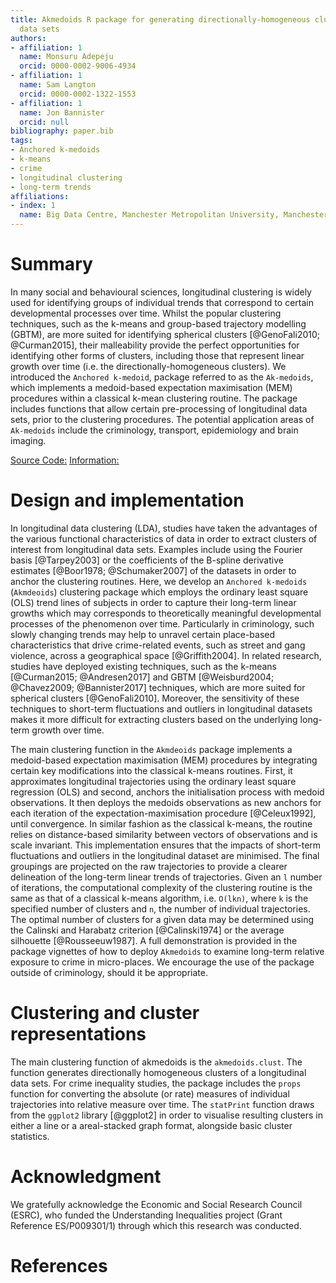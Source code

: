 ```yaml
---
title: Akmedoids R package for generating directionally-homogeneous clusters of longitudinal
  data sets
authors:
- affiliation: 1
  name: Monsuru Adepeju
  orcid: 0000-0002-9006-4934
- affiliation: 1
  name: Sam Langton
  orcid: 0000-0002-1322-1553
- affiliation: 1
  name: Jon Bannister
  orcid: null
bibliography: paper.bib
tags:
- Anchored k-medoids
- k-means
- crime
- longitudinal clustering
- long-term trends
affiliations:
- index: 1
  name: Big Data Centre, Manchester Metropolitan University, Manchester, M15 6BH
---
```


# Summary

In many social and behavioural sciences, longitudinal clustering is widely used for identifying groups of individual trends that correspond to certain developmental processes over time. Whilst the popular clustering techniques, such as the k-means and group-based trajectory modelling (GBTM), are more suited for identifying spherical clusters [@GenoFali2010; @Curman2015],  their malleability provide the perfect opportunities for identifying other forms of clusters, including those that represent linear growth over time (i.e. the directionally-homogeneous clusters). We introduced the `Anchored k-medoid`, package referred to as the `Ak-medoids`, which implements a medoid-based expectation maximisation (MEM) procedures within a classical k-mean clustering routine.  The package includes functions that allow certain pre-processing of longitudinal data sets, prior to the clustering procedures. The potential application areas of `Ak-medoids` include the criminology, transport, epidemiology and brain imaging.

[Source Code:](https://github.com/MAnalytics/Packages)
[Information:](https://cran.r-project.org/web/packages/akmedoids/index.html)

# Design and implementation

In longitudinal data clustering (LDA), studies have taken the advantages of the various functional characteristics of data in order to extract clusters of interest from longitudinal data sets. Examples include using the Fourier basis [@Tarpey2003] or the coefficients of the B-spline derivative estimates [@Boor1978; @Schumaker2007] of the datasets in order to anchor the clustering routines. Here, we develop an `Anchored k-medoids` (`Akmdeoids`) clustering package which employs the ordinary least square (OLS) trend lines of subjects in order to capture their long-term linear growths which may corresponds to theoretically meaningful developmental processes of the phenomenon over time. Particularly in criminology, such slowly changing trends may help to unravel certain place-based characteristics that drive crime-related events, such as street and gang violence, across a geographical space [@Griffith2004]. In related research, studies have deployed existing techniques, such as the k-means [@Curman2015; @Andresen2017] and GBTM [@Weisburd2004; @Chavez2009; @Bannister2017] techniques, which are more suited for spherical clusters [@GenoFali2010]. Moreover, the sensitivity of these techniques to short-term fluctuations and outliers in longitudinal datasets makes it more difficult for extracting clusters based on the underlying long-term growth over time. 

The main clustering function in the `Akmdeoids` package  implements a medoid-based expectation maximisation (MEM) procedures by integrating certain key modifications into the classical k-means routines. First, it approximates longitudinal trajectories using the ordinary least square regression (OLS) and second, anchors the initialisation process with medoid observations. It then deploys the medoids observations as new anchors for each iteration of the expectation-maximisation procedure [@Celeux1992], until convergence. In similar fashion as the classical k-means, the routine relies on distance-based similarity between vectors of observations and is scale invariant. This implementation ensures that the impacts of short-term fluctuations and outliers in the longitudinal dataset are minimised. The final groupings are projected on the raw trajectories to provide a clearer delineation of the long-term linear trends of trajectories. Given an `l` number of iterations, the computational complexity of the clustering routine is the same as that of a classical k-means algorithm, i.e. `O(lkn)`, where `k` is the specified number of clusters and `n`, the number of individual trajectories. The optimal number of clusters for a given data may be determined using the Calinski and Harabatz criterion [@Calinski1974] or the average silhouette [@Rousseeuw1987]. A full demonstration is provided in the package vignettes of how to deploy `Akmedoids` to examine long-term relative exposure to crime in micro-places. We encourage the use of the package outside of criminology, should it be appropriate.

# Clustering and cluster representations

The main clustering function of akmedoids is the `akmedoids.clust`. The function generates directionally homogeneous clusters of a longitudinal data sets. For crime inequality studies, the package includes the `props` function for converting the absolute (or rate) measures of individual trajectories into relative measure over time. The `statPrint` function draws from the `ggplot2` library [@ggplot2] in order to visualise resulting clusters in either a line or a areal-stacked graph format, alongside basic cluster statistics.

# Acknowledgment

We gratefully acknowledge the Economic and Social Research Council (ESRC), who funded the Understanding Inequalities project (Grant Reference ES/P009301/1) through which this research was conducted.

# References
